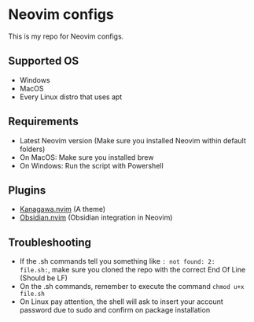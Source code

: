 # Neovim configs

This is my repo for Neovim configs.

## Supported OS
* Windows
* MacOS
* Every Linux distro that uses apt
  
## Requirements
* Latest Neovim version (Make sure you installed Neovim within default folders)
* On MacOS: Make sure you installed brew
* On Windows: Run the script with Powershell

## Plugins
* [Kanagawa.nvim](https://github.com/rebelot/kanagawa.nvim) (A theme)
* [Obsidian.nvim](https://github.com/epwalsh/obsidian.nvim) (Obsidian integration in Neovim)

## Troubleshooting
* If the .sh commands tell you something like <code>: not found: 2: file.sh:</code>,
  make sure you cloned the repo with the correct End Of Line (Should be LF)
* On the .sh commands, remember to execute the command <code>chmod u+x file.sh</code>
* On Linux pay attention, the shell will ask to insert your account password
  due to sudo and confirm on package installation
